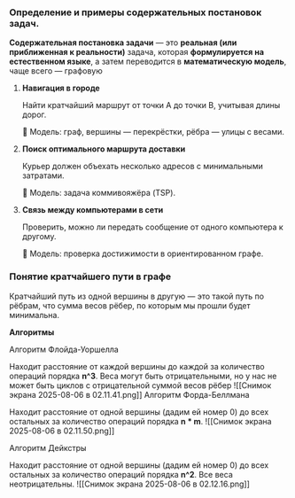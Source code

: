 ### Определение и примеры содержательных постановок задач.
**Содержательная постановка задачи** — это **реальная (или приближенная к реальности)** задача, которая **формулируется на естественном языке**, а затем переводится в **математическую модель**, чаще всего — графовую

1. **Навигация в городе**
    
    Найти кратчайший маршрут от точки A до точки B, учитывая длины дорог.
    
    🔁 Модель: граф, вершины — перекрёстки, рёбра — улицы с весами.
    
2. **Поиск оптимального маршрута доставки**
    
     Курьер должен объехать несколько адресов с минимальными затратами.
    
     🔁 Модель: задача коммивояжёра (TSP).
    
3. **Связь между компьютерами в сети**
    
     Проверить, можно ли передать сообщение от одного компьютера к другому.
    
     🔁 Модель: проверка достижимости в ориентированном графе.
### Понятие кратчайшего пути в графе

Кратчайший путь из одной вершины в другую — это такой путь по рёбрам, что сумма весов рёбер, по которым мы прошли будет минимальна.

**Алгоритмы**

Алгоритм Флойда-Уоршелла

Находит расстояние от каждой вершины до каждой за количество операций порядка **n^3**. Веса могут быть отрицательными, но у нас не может быть циклов с отрицательной суммой весов рёбер
![[Снимок экрана 2025-08-06 в 02.11.41.png]]
Алгоритм Форда-Беллмана

Находит расстояние от одной вершины (дадим ей номер 0) до всех остальных за количество операций порядка **n * m**.
![[Снимок экрана 2025-08-06 в 02.11.50.png]]

 Алгоритм Дейкстры

Находит расстояние от одной вершины (дадим ей номер 0) до всех остальных за количество операций порядка **n^2**. Все веса неотрицательны.
![[Снимок экрана 2025-08-06 в 02.12.16.png]]
